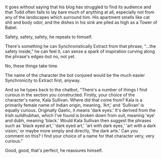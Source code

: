 It goes without saying that his blog has struggled to find its audience and that Todd often fails to lay bare much of anything at all, especially not from any of the landscapes which surround him. His apartment smells like cat shit and body odor, and the dishes in his sink are piled as high as a Tower of Babel.

Safety, safety, safety, he repeats to himself.

There's something he can Synchronistically Extract from that phrase, "...the safety inside," he can feel it, can sense a spark of inspiration curving along the phrase's edges-but no, not yet.

No, these things take time.

The name of the character the bot conjured would be the much easier Synchronicity to Extract first, anyway.

And so he types back to the chatbot, "There's a number of things I find curious in the section you constructed. Firstly, your choice of the character's name, Kala Sullivan. Where did that come from? Kala is a primarily female name of Indian origin, meaning, 'Art,' and 'Sullivan' is equally curious. Originally Gaelic, it means 'dark eyes.' It's derived from the Irish suildhubhan, which I've found is broken down from suil, meaning 'eye' and dubh, meaning 'black.' Would Kala Sullivan then suggest the phrases such as 'black eyed art,' 'dark eyed art,' 'art with dark eyes,' 'art with a dark vision,' or maybe more simply and directly, 'the dark arts.' Can you comment on this? I find your choice of a name for that character very, very curious."

Good, good, that's perfect, he reassures himself.